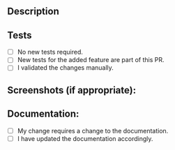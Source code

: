 <!--- Provide a general summary of your changes in the Title above -->

## Description

<!--- Describe your changes and elaborate on motivation and context. -->
<!--- Make sure to refer to relevant GitHub issues using # -->

## Tests

<!--- Put an `x` in all the boxes that apply: -->

- [ ] No new tests required.
- [ ] New tests for the added feature are part of this PR.
- [ ] I validated the changes manually.

## Screenshots (if appropriate):

## Documentation:

<!--- Put an `x` in all the boxes that apply. -->

- [ ] My change requires a change to the documentation.
- [ ] I have updated the documentation accordingly.
